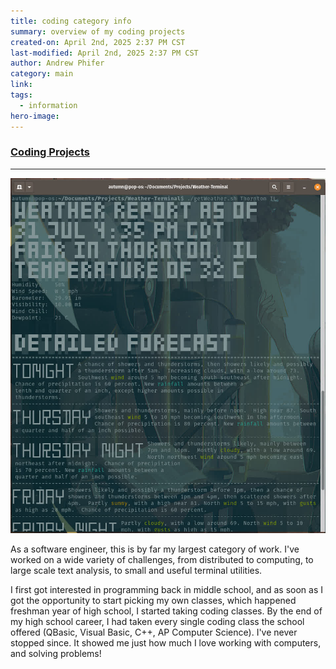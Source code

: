 ```yaml
---
title: coding category info
summary: overview of my coding projects
created-on: April 2nd, 2025 2:37 PM CST
last-modified: April 2nd, 2025 2:37 PM CST
author: Andrew Phifer
category: main
link: 
tags:
  - information
hero-image:
---
```


### [Coding Projects](/pages/topic_directory.html?category=coding)

---
![coding-hero-image](/content/articles/Coding/national-weather-service/weather-terminal-screen-shot.jpg)

As a software engineer, this is by far my largest category of work.  I've worked on a wide variety of challenges, from distributed to computing, to large scale text analysis, to small and useful terminal utilities.

I first got interested in programming back in middle school, and as soon as I got the opportunity to start picking my own classes, which happened freshman year of high school, I started taking coding classes.  By the end of my high school career, I had taken every single coding class the school offered (QBasic, Visual Basic, C++, AP Computer Science).  I've never stopped since.  It showed me just how much I love working with computers, and solving problems!